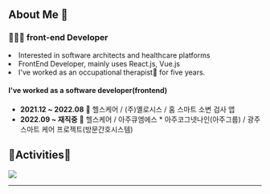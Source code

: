 <h2> About Me 👋 </h3>

<h3>👩🏻‍💻 front-end Developer</h4>
<li>Interested in software architects and healthcare platforms</li>
<li>FrontEnd Developer, mainly uses React.js, Vue.js</li>
<li>I've worked as an occupational therapist🏥 for five years.</li>


<h4>I've worked as a software developer(frontend)</h4>

- <strong>2021.12 ~ 2022.08</strong> 🏢 헬스케어 / (주)옐로시스 / 홈 스마트 소변 검사 앱
- <strong>2022.09 ~ 재직중</strong> 🏢 헬스케어 / 아주큐엠에스 * 아주코그넷나인(아주그룹) / 광주 스마트 케어 프로젝트(방문간호시스템)
<h2>🏇Activities🏇</h2>
<div><img src="https://github-readme-stats.vercel.app/api?username=Segyong56&theme=dracula&show_icons=true"></img></div>

--- 


